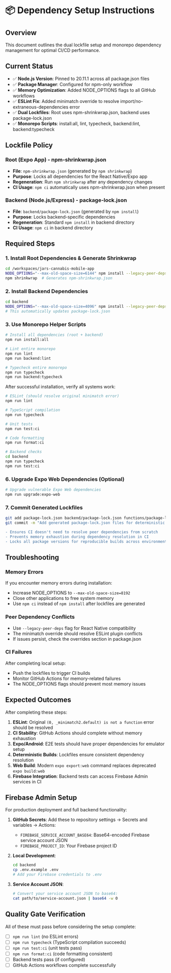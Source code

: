 # 📦 Dependency Setup Instructions

## Overview

This document outlines the dual lockfile setup and monorepo dependency management for optimal CI/CD performance.

## Current Status

- ✅ **Node.js Version**: Pinned to 20.11.1 across all package.json files
- ✅ **Package Manager**: Configured for npm-only workflow
- ✅ **Memory Optimization**: Added NODE_OPTIONS flags to all GitHub workflows
- ✅ **ESLint Fix**: Added minimatch override to resolve import/no-extraneous-dependencies error
- ✅ **Dual Lockfiles**: Root uses npm-shrinkwrap.json, backend uses package-lock.json
- ✅ **Monorepo Scripts**: install:all, lint, typecheck, backend:lint, backend:typecheck

## Lockfile Policy

### Root (Expo App) - npm-shrinkwrap.json

- **File**: `npm-shrinkwrap.json` (generated by `npm shrinkwrap`)
- **Purpose**: Locks all dependencies for the React Native/Expo app
- **Regeneration**: Run `npm shrinkwrap` after any dependency changes
- **CI Usage**: `npm ci` automatically uses npm-shrinkwrap.json when present

### Backend (Node.js/Express) - package-lock.json

- **File**: `backend/package-lock.json` (generated by `npm install`)
- **Purpose**: Locks backend-specific dependencies
- **Regeneration**: Standard `npm install` in backend directory
- **CI Usage**: `npm ci` in backend directory

## Required Steps

### 1. Install Root Dependencies & Generate Shrinkwrap

```bash
cd /workspaces/jars-cannabis-mobile-app
NODE_OPTIONS="--max-old-space-size=6144" npm install --legacy-peer-deps
npm shrinkwrap  # Generates npm-shrinkwrap.json
```

### 2. Install Backend Dependencies

```bash
cd backend
NODE_OPTIONS="--max-old-space-size=4096" npm install --legacy-peer-deps
# This automatically updates package-lock.json
```

### 3. Use Monorepo Helper Scripts

```bash
# Install all dependencies (root + backend)
npm run install:all

# Lint entire monorepo
npm run lint
npm run backend:lint

# Typecheck entire monorepo
npm run typecheck
npm run backend:typecheck
```

After successful installation, verify all systems work:

```bash
# ESLint (should resolve original minimatch error)
npm run lint

# TypeScript compilation
npm run typecheck

# Unit tests
npm run test:ci

# Code formatting
npm run format:ci

# Backend checks
cd backend
npm run typecheck
npm run test:ci
```

### 6. Upgrade Expo Web Dependencies (Optional)

```bash
# Upgrade vulnerable Expo Web dependencies
npm run upgrade:expo-web
```

### 7. Commit Generated Lockfiles

```bash
git add package-lock.json backend/package-lock.json functions/package-lock.json apps/demo-web/package-lock.json
git commit -m "Add generated package-lock.json files for deterministic builds

- Ensures CI doesn't need to resolve peer dependencies from scratch
- Prevents memory exhaustion during dependency resolution in CI
- Locks all package versions for reproducible builds across environments"
```

## Troubleshooting

### Memory Errors

If you encounter memory errors during installation:

- Increase NODE_OPTIONS to `--max-old-space-size=8192`
- Close other applications to free system memory
- Use `npm ci` instead of `npm install` after lockfiles are generated

### Peer Dependency Conflicts

- Use `--legacy-peer-deps` flag for React Native compatibility
- The minimatch override should resolve ESLint plugin conflicts
- If issues persist, check the overrides section in package.json

### CI Failures

After completing local setup:

- Push the lockfiles to trigger CI builds
- Monitor GitHub Actions for memory-related failures
- The NODE_OPTIONS flags should prevent most memory issues

## Expected Outcomes

After completing these steps:

1. **ESLint**: Original `(0, _minimatch2.default) is not a function` error should be resolved
2. **CI Stability**: GitHub Actions should complete without memory exhaustion
3. **Expo/Android**: E2E tests should have proper dependencies for emulator setup
4. **Deterministic Builds**: Lockfiles ensure consistent dependency resolution
5. **Web Build**: Modern `expo export:web` command replaces deprecated `expo build:web`
6. **Firebase Integration**: Backend tests can access Firebase Admin services in CI

## Firebase Admin Setup

For production deployment and full backend functionality:

1. **GitHub Secrets**: Add these to repository settings → Secrets and variables → Actions:
   - `FIREBASE_SERVICE_ACCOUNT_BASE64`: Base64-encoded Firebase service account JSON
   - `FIREBASE_PROJECT_ID`: Your Firebase project ID

2. **Local Development**:

   ```bash
   cd backend
   cp .env.example .env
   # Add your Firebase credentials to .env
   ```

3. **Service Account JSON**:
   ```bash
   # Convert your service account JSON to base64:
   cat path/to/service-account.json | base64 -w 0
   ```

## Quality Gate Verification

All of these must pass before considering the setup complete:

- [ ] `npm run lint` (no ESLint errors)
- [ ] `npm run typecheck` (TypeScript compilation succeeds)
- [ ] `npm run test:ci` (unit tests pass)
- [ ] `npm run format:ci` (code formatting consistent)
- [ ] Backend tests pass (if configured)
- [ ] GitHub Actions workflows complete successfully
